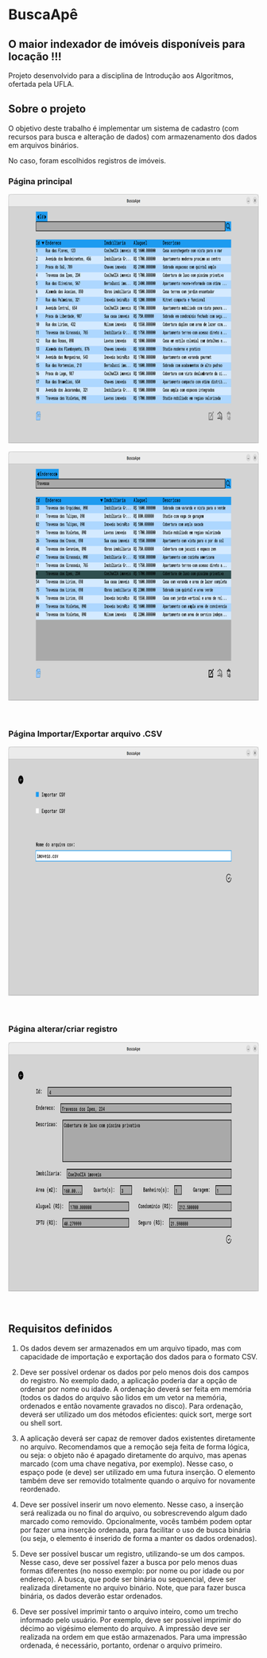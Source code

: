 # BuscaApê

## O maior indexador de imóveis disponíveis para locação !!!

Projeto desenvolvido para a disciplina de Introdução aos Algoritmos, ofertada pela UFLA.

## Sobre o projeto

O objetivo deste trabalho é implementar um sistema de cadastro (com recursos para busca e alteração de dados) com armazenamento dos dados em arquivos binários.

No caso, foram escolhidos registros de imóveis.

### Página principal

<img 
    src="./resources/readmeImages/home.png" 
    style=" width: 1280px; height: 500px; margin: 0 auto;" 
/>

<img 
    src="./resources/readmeImages/homeFiltered.png" 
    style=" width: 1280px; height: 500px; margin: 0 auto;" 
/>

&nbsp;

### Página Importar/Exportar arquivo .CSV

<img 
    src="./resources/readmeImages/csvSupport.png" 
    style=" width: 1280px; height: 500px; margin: 0 auto;" 
/>

&nbsp;

### Página alterar/criar registro

<img 
    src="./resources/readmeImages/registerView.png" 
    style=" width: 1280px; height: 500px; margin: 0 auto;" 
/>

&nbsp;

## Requisitos definidos

1. Os dados devem ser armazenados em um arquivo tipado, mas com capacidade de importação e exportação dos dados para o formato CSV.

1. Deve ser possível ordenar os dados por pelo menos dois dos campos  do registro. No exemplo dado, a aplicação poderia dar a opção de ordenar por nome ou idade. A ordenação deverá ser feita em memória (todos os dados do arquivo são lidos em um vetor na memória, ordenados e então novamente gravados no disco). Para ordenação, deverá ser utilizado um dos métodos eficientes: quick sort, merge sort ou shell sort.

1. A aplicação deverá ser capaz de remover dados existentes diretamente no arquivo. Recomendamos que a remoção seja feita de forma lógica, ou seja: o objeto não é apagado diretamente do arquivo, mas apenas marcado (com uma chave negativa, por exemplo). Nesse caso, o espaço pode (e deve) ser utilizado em uma futura inserção. O elemento também deve ser removido totalmente quando o arquivo for novamente reordenado.

1. Deve ser possível inserir um novo elemento. Nesse caso, a inserção será realizada ou no final do arquivo, ou sobrescrevendo algum dado marcado como removido. Opcionalmente, vocês também podem optar por fazer uma inserção ordenada, para facilitar o uso de busca binária (ou seja, o elemento é inserido de forma a manter os dados ordenados).

1. Deve ser possível buscar um registro, utilizando-se um dos campos. Nesse caso, deve ser possível fazer a busca por pelo menos duas formas diferentes  (no nosso exemplo: por nome ou por idade ou por endereço). A busca, que pode ser binária ou sequencial, deve ser realizada diretamente no arquivo binário. Note, que para fazer busca binária, os dados deverão estar ordenados.

1. Deve ser possível imprimir tanto o arquivo inteiro, como um trecho informado pelo usuário. Por exemplo, deve ser possível imprimir do décimo ao vigésimo elemento do arquivo. A impressão deve ser realizada na ordem em que estão armazenados. Para uma impressão ordenada, é necessário, portanto, ordenar o arquivo primeiro.


